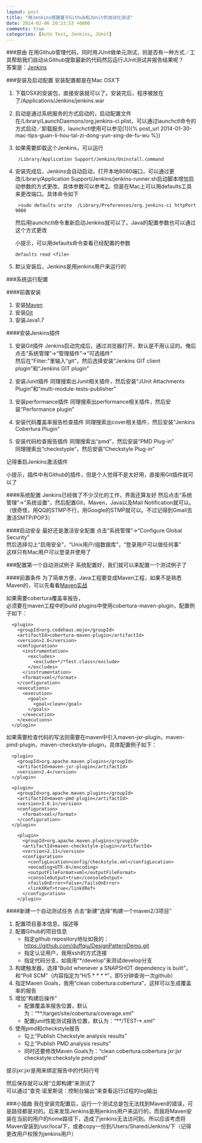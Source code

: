```yaml
---
layout: post
title: "用Jenkins搭建基于Github和JUnit的自动化测试"
date: 2014-02-06 20:23:53 +0800
comments: true
categories: [Auto Test, Jenkins, JUnit]
---
```


###原由 
在用Github管理代码，同时用JUnit做单元测试，则是否有一种方式／工具帮助我们自动从Github提取最新的代码然后运行JUnit测试并报告结果呢？  
答案是：[Jenkins](http://jenkins-ci.org/)

###安装及启动配置
安装配置都是在Mac OSX下

1. 下载OSX的安装包，直接安装就可以了。安装完后，程序被放在了/Applications/Jenkins/jenkins.war
2. 启动是通过系统服务的方式启动的，启动配置文件在/Library/LaunchDaemons/org.jenkins-ci.plist，可以通过launchctl命令的方式启动／卸载服务，launchctl使用可以参见[1]({% post_url 2014-01-30-mac-tips-guan-li-hou-tai-zi-dong-yun-xing-de-fu-wu %})
3. 如果需要卸载这个Jenkins，可以运行
       
        /Library/Application Support/Jenkins/Uninstall.command
4. 安装完成后，Jenkins会自动启动，打开本地8080端口，可以通过更改/Library/Application Support/Jenkins/jenkins-runner.sh启动脚本增加启动参数的方式更改，具体参数可以参考[2](https://wiki.jenkins-ci.org/display/JENKINS/Starting+and+Accessing+Jenkins)。但是在Mac上可以用defaults工具来更改端口。具体命令如下
       
        >sudo defaults write  /Library/Preferences/org.jenkins-ci httpPort 9080       
   
   然后用launchctl命令重新启动Jenkins就可以了。Java的配置参数也可以通过这个方式更改
   
   小提示，可以用defaults命令查看已经配置的参数
       
       defaults read <file>
       
5. 默认安装后，Jenkins是用jenkins用户来运行的       
       
###系统运行配置

####前置安装
1. 安装[Maven](http://maven.apache.org/download.cgi)
2. 安装[Git](https://code.google.com/p/git-osx-installer/)
3. 安装Java1.7

####安装Jenkins插件

1. 安装Git插件
   Jenkins启动完成后，通过浏览器打开，默认是不用认证的。俺后点击“系统管理”->“管理插件”->“可选插件”  
   然后在“Filter:”里输入“git”，然后选择安装“Jenkins GIT client plugin”和“Jenkins GIT plugin”
   
2. 安装Junit插件
   同理搜索出Junit相关插件，然后安装“JUnit Attachments Plugin”和“multi-module-tests-publisher” 
   
3. 安装performance插件
   同理搜索出performance相关插件，然后安装“Performance plugin”  
   
4. 安装代码覆盖率报告检查插件
   同理搜索出cover相关插件，然后安装“Jenkins Cobertura Plugin”   
   
5. 安装代码检查报告插件
   同理搜索出“pmd”，然后安装“PMD Plug-in”     
   同理搜索出“checkstyple”，然后安装“Checkstyle Plug-in” 
   
记得重启Jenkins激活插件     

小提示，插件中有Github的插件，但是个人觉得不是太好用，直接用Git插件就可以了

####系统配置
Jenkins已经做了不少汉化的工作，界面还算友好
然后点击“系统管理”->“系统设置”，然后配置Git，Maven，Java以及Mail Notification就可以。（很奇怪，用QQ的STMP不行，用Google的STMP就可以。不过记得到Gmail去激活SMTP/POP3）

      
####启动安全
最好还是激活安全配置
点击“系统管理”->“Configure Global Security”  
然后选择勾上“启用安全”，“Unix用户/组数据库”，“登录用户可以做任何事”  
这样只有Mac用户可以登录并使用了

###配置第一个自动测试例子
系统配置好，我们就可以来配置一个测试例子了

####前置条件
为了简单方便，Java工程要变成Maven工程，如果不是熟悉Maven的，可以先看看[Maven实战](http://www.amazon.cn/Maven实战-许晓斌/dp/B004CLZ7BA/ref=sr_1_1?ie=UTF8&qid=1391746077&sr=8-1&keywords=maven)

如果需要cobertura覆盖率报告，  
必须要在maven工程中的build plugins中使用cobertura-maven-plugin，配置例子如下：
    
	  <plugin>
        <groupId>org.codehaus.mojo</groupId>
        <artifactId>cobertura-maven-plugin</artifactId>
        <version>2.6</version>
        <configuration>
          <instrumentation>
            <excludes>
              <exclude>*/*Test.class</exclude>
            </excludes>
          </instrumentation>
          <format>xml</format>
        </configuration>
        <executions>
          <execution>
            <goals>
              <goal>clean</goal>
            </goals>
          </execution>
        </executions>
      </plugin>   

如果需要检查代码的写法则需要在maven中引入maven-jxr-plugin，maven-pmd-plugin，maven-checkstyle-plugin，具体配置例子如下：

      <plugin>
        <groupId>org.apache.maven.plugins</groupId>
        <artifactId>maven-jxr-plugin</artifactId>
        <version>2.4</version>
      </plugin>

      <plugin>
        <groupId>org.apache.maven.plugins</groupId>
        <artifactId>maven-pmd-plugin</artifactId>
        <version>3.0.1</version>
        <configuration>
          <format>xml</format>
        </configuration>
      </plugin>   

		<plugin>
		  <groupId>org.apache.maven.plugins</groupId>
		  <artifactId>maven-checkstyle-plugin</artifactId>
		  <version>2.11</version>
	      <configuration>
	        <configLocation>config/checkstyle.xml</configLocation>
	        <encoding>UTF-8</encoding>
	        <outputFileFormat>xml</outputFileFormat>
	        <consoleOutput>true</consoleOutput>
	        <failsOnError>false</failsOnError>
	        <linkXRef>true</linkXRef>
	      </configuration>
		</plugin>
      
####新建一个自动测试任务
点击“新建”选择“构建一个maven2/3项目”      

1. 配置项目基本信息，描述等   
2. 配置Gihub的项目信息  
   - 指定github repository地址如我的：https://github.com/duffqiu/DesignPatternDemo.git
   - 指定认证用户，我用ssh的方式连接
   - 指定代码分支，如我用“*/develop”来测试develop分支
3. 构建触发器，选择“Build whenever a SNAPSHOT dependency is built”，和“Poll SCM”（内容指定为“H/5 * * * *”，即5分钟查询一次github）
4. 指定Maven Goals，我用“clean cobertura:cobertura”，这样可以生成覆盖率的报告
5. 增加“构建后操作”
   - 配置覆盖率报告位置，默认为：“**/target/site/cobertura/coverage.xml” 
   - 配置junit性能测试报告位置，默认为：“\*\*/TEST-\*.xml”  
6. 使用pmd和checkstyle报告
   - 勾上“Publish Checkstyle analysis results”
   - 勾上“Publish PMD analysis results”   
   - 同时还要修改Maven Goals为：“clean cobertura:cobertura jxr:jxr checkstyle:checkstyle pmd:pmd”  

提示jxr:jxr是用来绑定报告中的代码行号   
   
然后保存就可以用“立即构建”来测试了  
可以通过“查克·诺里斯说：控制台输出”来查看运行过程的log输出   

###小插曲
我在安装完配置后，运行一个测试总是包无法找到Maven的错误，可是路径都是对的。后来发现Jenkins是用jenkins用户来运行的，而我将Maven安装在当前的用户的home路径下，造成了jenkins无法访问到。所以应该考虑将Maven安装到/usr/local下，或者copy一份到/Users/Shared/Jenkins/下（记得更改用户权限为jenkins用户）